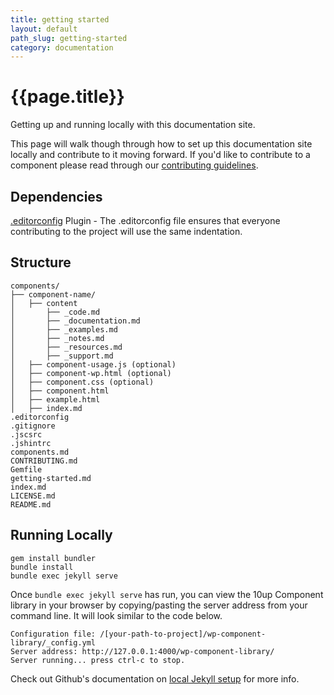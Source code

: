 ```yaml
---
title: getting started
layout: default
path_slug: getting-started
category: documentation
---
```


<div class="u-align-center--small">
	<h1>{{page.title}}</h1>
	<p class="u-lighten u-spacing__bottom--large">
		Getting up and running locally with this documentation site.
	</p>
</div>

<p>
This page will walk though through how to set up this documentation site
locally and contribute to it moving forward. If you'd like to contribute to a component
please read through our <a href="{{ site.baseurl }}/contributing/">contributing guidelines</a>.
</p>

## Dependencies

[.editorconfig](http://editorconfig.org/) Plugin - The .editorconfig file ensures that everyone contributing to the project will use the same indentation.

## Structure

<pre class="u-spacing__bottom--large"><code>components/
├── component-name/
│   ├── content
│       ├── _code.md
│       ├── _documentation.md
│       ├── _examples.md
│       ├── _notes.md
│       ├── _resources.md
│       ├── _support.md
│   ├── component-usage.js (optional)
│   ├── component-wp.html (optional)
│   ├── component.css (optional)
│   ├── component.html
│   ├── example.html
│   ├── index.md
.editorconfig
.gitignore
.jscsrc
.jshintrc
components.md
CONTRIBUTING.md
Gemfile
getting-started.md
index.md
LICENSE.md
README.md</code></pre>

## Running Locally

<pre class="u-spacing__bottom--large"><code>gem install bundler
bundle install
bundle exec jekyll serve</code></pre>

Once `bundle exec jekyll serve` has run, you can view the 10up Component library in your browser by copying/pasting the server address from your command line. It will look similar to the code below.

<pre class="u-spacing__bottom--large"><code>Configuration file: /[your-path-to-project]/wp-component-library/_config.yml
Server address: http://127.0.0.1:4000/wp-component-library/
Server running... press ctrl-c to stop.</code></pre>

Check out Github's documentation on [local Jekyll setup](https://help.github.com/articles/setting-up-your-github-pages-site-locally-with-jekyll/#step-4-build-your-local-jekyll-site) for more info.

